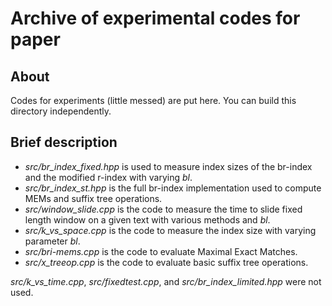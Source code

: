# Archive of experimental codes for paper

## About

Codes for experiments (little messed) are put here.
You can build this directory independently.

## Brief description

- _src/br_index_fixed.hpp_ is used to measure index sizes of the br-index and the modified r-index with varying *bl*.
- _src/br_index_st.hpp_ is the full br-index implementation used to compute MEMs and suffix tree operations.
- _src/window_slide.cpp_ is the code to measure the time to slide fixed length window on a given text with various methods and *bl*.
- _src/k_vs_space.cpp_ is the code to measure the index size with varying parameter *bl*.
- _src/bri-mems.cpp_ is the code to evaluate Maximal Exact Matches.
- _src/x_treeop.cpp_ is the code to evaluate basic suffix tree operations.

_src/k_vs_time.cpp_, _src/fixedtest.cpp_, and _src/br_index_limited.hpp_ were not used.
